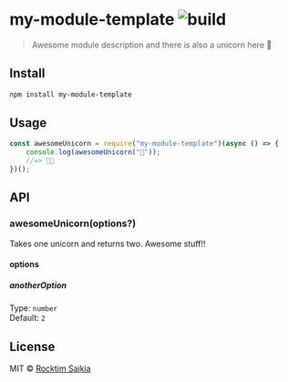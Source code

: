 # my-module-template ![build](https://travis-ci.com/RocktimSaikia/my-module-template.svg?branch=master)

> Awesome module description and there is also a unicorn here :unicorn:

## Install

```bash
npm install my-module-template
```

## Usage

```js
const awesomeUnicorn = require("my-module-template")(async () => {
	console.log(awesomeUnicorn("🦄"));
	//=> 🦄🦄
})();
```

## API

### awesomeUnicorn(options?)

Takes one unicorn and returns two. Awesome stuff!!

#### options

##### anotherOption

Type: `number`<br>
Default: `2`

## License

MIT © [Rocktim Saikia](https://rocktim.xyz)
